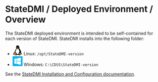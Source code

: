 # StateDMI / Deployed Environment / Overview ##

The StateDMI deployed environment is intended to be self-contained for each version of StateDMI.
StateDMI installs into the following folder:

* ![linux](../images/linux-32.png) Linux:  `/opt/StateDMI-version`
* ![windows](../images/windows-32.png) Windows:  `C:\CDSS\StateDMI-version`  

See the [StateDMI Installation and Configuration documentation](http://learn.openwaterfoundation.org/cdss-app-statedmi-doc-user/appendix-install/install/).
